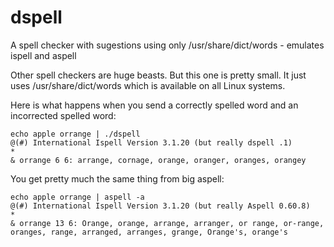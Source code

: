 # dspell
A spell checker with sugestions using only /usr/share/dict/words - emulates ispell and aspell

Other spell checkers are huge beasts.  But this one is pretty small.
It just uses /usr/share/dict/words which is available on all Linux systems.

Here is what happens when you send a correctly spelled word and an incorrected spelled word:

 ```
 echo apple orrange | ./dspell
 @(#) International Ispell Version 3.1.20 (but really dspell .1)
 *
 & orrange 6 6: arrange, cornage, orange, oranger, oranges, orangey
```

You get pretty much the same thing from big aspell:
```
echo apple orrange | aspell -a
@(#) International Ispell Version 3.1.20 (but really Aspell 0.60.8)
*
& orrange 13 6: Orange, orange, arrange, arranger, or range, or-range, oranges, range, arranged, arranges, grange, Orange's, orange's
```
